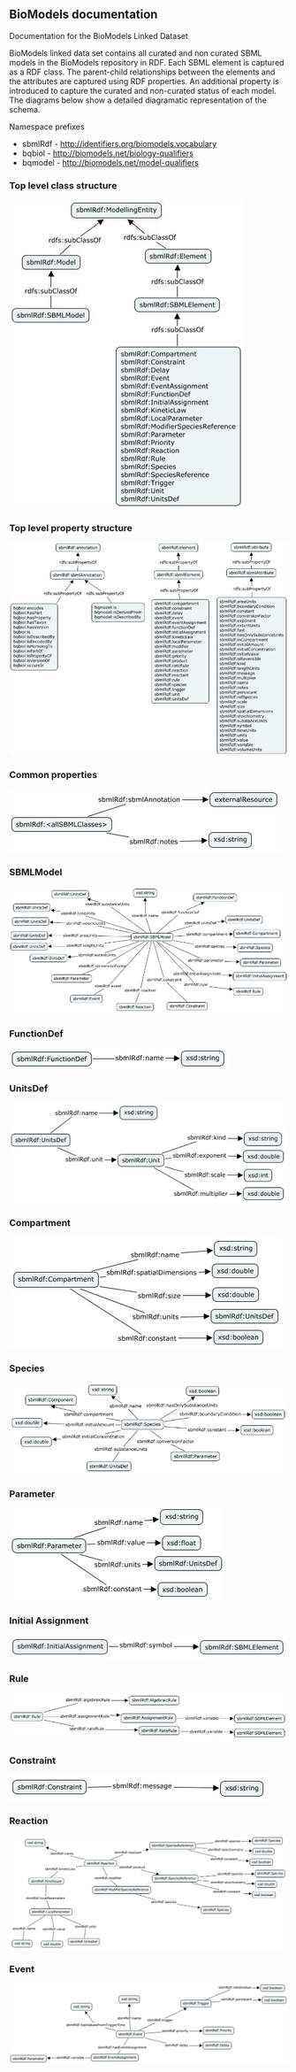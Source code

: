 ## BioModels documentation 

Documentation for the BioModels Linked Dataset

BioModels linked data set contains all curated and non curated SBML models in the BioModels repository in RDF. Each SBML element is captured as a RDF class. The parent-child relationships between the elements and the attributes are captured using RDF properties. An additional property is introduced to capture the curated and non-curated status of each model. The diagrams below show a detailed diagramatic representation of the schema. 

Namespace prefixes

   - sbmlRdf - http://identifiers.org/biomodels.vocabulary
   - bqbiol - http://biomodels.net/biology-qualifiers
   - bqmodel - http://biomodels.net/model-qualifiers


### Top level class structure
![toplevelclassstructure](https://github.com/EBISPOT/RDF-platform/blob/gh-pages/static/biomodels/topLevelClassStructure-424x557.jpeg?raw=true)

### Top level property structure
![toplevelproperty](../static/biomodels/topLevelPropertyStructure-851x648.jpeg?raw=true)

### Common properties
![commonProperties](https://github.com/EBISPOT/RDF-platform/blob/gh-pages/static/biomodels/commonProperties.jpeg?raw=true)

### SBMLModel
![SBMLmodel](https://github.com/EBISPOT/RDF-platform/blob/gh-pages/static/biomodels/sbmlModelProperties.jpeg?raw=true)

### FunctionDef
![FunctionDef](https://github.com/EBISPOT/RDF-platform/blob/gh-pages/static/biomodels/functionDefProperties.jpeg?raw=true)

### UnitsDef
![UnitDef](https://github.com/EBISPOT/RDF-platform/blob/gh-pages/static/biomodels/unitsDefProperties.jpeg?raw=true)

### Compartment
![Compartment](https://github.com/EBISPOT/RDF-platform/blob/gh-pages/static/biomodels/compartmentProperties.jpeg?raw=true)

### Species
![Species](https://github.com/EBISPOT/RDF-platform/blob/gh-pages/static/biomodels/speciesProperties.jpeg?raw=true)

### Parameter
![Parameter](https://github.com/EBISPOT/RDF-platform/blob/gh-pages/static/biomodels/parameterProperties.jpeg?raw=true)

### Initial Assignment
![initialAssignment](https://github.com/EBISPOT/RDF-platform/blob/gh-pages/static/biomodels/initAssignProperties.jpeg?raw=true)

### Rule
![Rule](https://github.com/EBISPOT/RDF-platform/blob/gh-pages/static/biomodels/ruleProperties.jpeg?raw=true)

### Constraint
![Constraint](https://github.com/EBISPOT/RDF-platform/blob/gh-pages/static/biomodels/constraintProperties.jpeg?raw=true)

### Reaction
![Reaction](https://github.com/EBISPOT/RDF-platform/blob/gh-pages/static/biomodels/reaction.jpeg?raw=true)

### Event
![Event](https://github.com/EBISPOT/RDF-platform/blob/gh-pages/static/biomodels/eventProperties.jpeg?raw=true)
